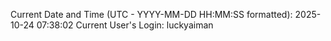 Current Date and Time (UTC - YYYY-MM-DD HH:MM:SS formatted): 2025-10-24 07:38:02
Current User's Login: luckyaiman
